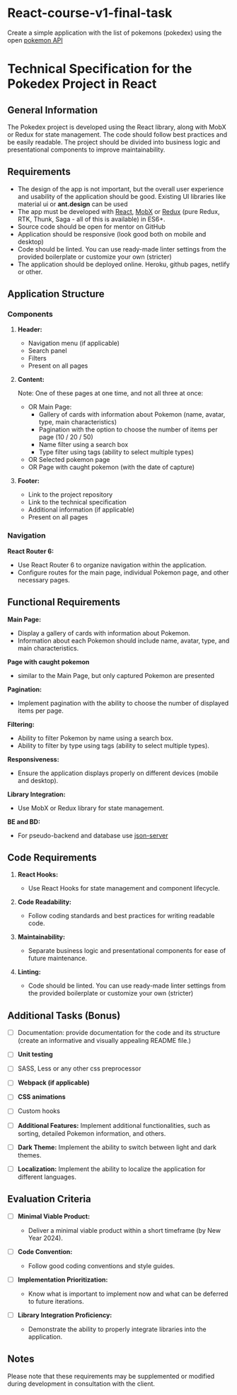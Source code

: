 # React-course-v1-final-task
Create a simple application with the list of pokemons (pokedex) using the open [pokemon API](http://pokeapi.co)

# Technical Specification for the Pokedex Project in React

## General Information
The Pokedex project is developed using the React library, along with MobX or Redux for state management. The code should follow best practices and be easily readable. The project should be divided into business logic and presentational components to improve maintainability.

## Requirements
* The design of the app is not important, but the overall user experience and usability of the application should be good. Existing UI libraries like material ui or **ant.design** can be used
* The app must be developed with [React](https://legacy.reactjs.org/), [MobX](https://mobx.js.org/README.html) or [Redux](https://redux.js.org/) (pure Redux, RTK, Thunk, Saga - all of this is available) in ES6+.
* Source code should be open for mentor on GitHub
* Application should be responsive (look good both on mobile and desktop)
* Code should be linted. You can use ready-made linter settings from the provided boilerplate or customize your own (stricter)
* The application should be deployed online. Heroku, github pages, netlify or other.

## Application Structure

### Components
1. **Header:**
   - Navigation menu (if applicable)
   - Search panel
   - Filters
   - Present on all pages

2. **Content:**
   
   Note: One of these pages at one time, and not all three at once:
   - OR Main Page:
     - Gallery of cards with information about Pokemon (name, avatar, type, main characteristics)
     - Pagination with the option to choose the number of items per page (10 / 20 / 50)
     - Name filter using a search box
     - Type filter using tags (ability to select multiple types)
   - OR Selected pokemon page
   - OR Page with caught pokemon (with the date of capture)

4. **Footer:**
   - Link to the project repository
   - Link to the technical specification
   - Additional information (if applicable)
   - Present on all pages

### Navigation
 **React Router 6:**
   - Use React Router 6 to organize navigation within the application.
   - Configure routes for the main page, individual Pokemon page, and other necessary pages.

## Functional Requirements

 **Main Page:**
   - Display a gallery of cards with information about Pokemon.
   - Information about each Pokemon should include name, avatar, type, and main characteristics.

 **Page with caught pokemon**
   - similar to the Main Page, but only captured Pokemon are presented

 **Pagination:**
   - Implement pagination with the ability to choose the number of displayed items per page.

 **Filtering:**
   - Ability to filter Pokemon by name using a search box.
   - Ability to filter by type using tags (ability to select multiple types).

 **Responsiveness:**
   - Ensure the application displays properly on different devices (mobile and desktop).

 **Library Integration:**
   - Use MobX or Redux library for state management.

  **BE and BD:**
   - For pseudo-backend and database use [json-server](https://www.npmjs.com/package/json-server)

## Code Requirements

1. **React Hooks:**
    - Use React Hooks for state management and component lifecycle.

2. **Code Readability:**
    - Follow coding standards and best practices for writing readable code.

3. **Maintainability:**
    - Separate business logic and presentational components for ease of future maintenance.

4. **Linting:**
    - Code should be linted. You can use ready-made linter settings from the provided boilerplate or customize your own (stricter)

## Additional Tasks (Bonus)

- [ ] Documentation: provide documentation for the code and its structure (create an informative and visually appealing README file.)
- [ ] **Unit testing**
- [ ] SASS, Less or any other css preprocessor
- [ ] **Webpack (if applicable)**
- [ ] **CSS animations**
- [ ] Custom hooks
- [ ] **Additional Features:** Implement additional functionalities, such as sorting, detailed Pokemon information, and others.
- [ ] **Dark Theme:** Implement the ability to switch between light and dark themes.
- [ ] **Localization:** Implement the ability to localize the application for different languages.


## Evaluation Criteria

- [ ] **Minimal Viable Product:**
    - Deliver a minimal viable product within a short timeframe (by New Year 2024).

- [ ] **Code Convention:**
    - Follow good coding conventions and style guides.

- [ ] **Implementation Prioritization:**
    - Know what is important to implement now and what can be deferred to future iterations.

- [ ] **Library Integration Proficiency:**
    - Demonstrate the ability to properly integrate libraries into the application.




## Notes
Please note that these requirements may be supplemented or modified during development in consultation with the client.

